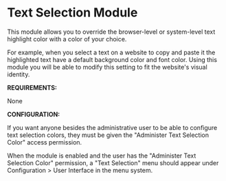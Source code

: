 # Text Selection Module #

This module allows you to override the browser-level or system-level text highlight color with a color of your choice.

For example, when you select a text on a website to copy and paste it the highlighted text have a default background color and font color. Using this module you will be able to modify this setting to fit the website's visual identity.

**REQUIREMENTS:**

None

**CONFIGURATION:**

If you want anyone besides the administrative user to be able to configure text selection colors, they must be given the "Administer Text Selection Color" access permission.

When the module is enabled and the user has the "Administer Text Selection Color" permission, a "Text Selection" menu should appear under Configuration > User Interface in the menu system.
